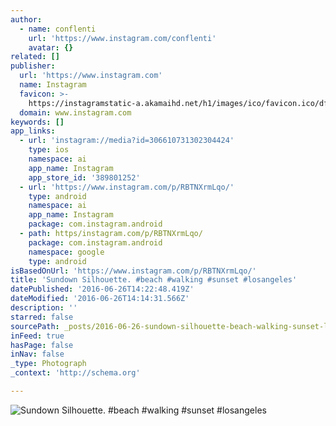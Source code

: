 ```yaml
---
author:
  - name: conflenti
    url: 'https://www.instagram.com/conflenti'
    avatar: {}
related: []
publisher:
  url: 'https://www.instagram.com'
  name: Instagram
  favicon: >-
    https://instagramstatic-a.akamaihd.net/h1/images/ico/favicon.ico/dfa85bb1fd63.ico
  domain: www.instagram.com
keywords: []
app_links:
  - url: 'instagram://media?id=306610731302304424'
    type: ios
    namespace: ai
    app_name: Instagram
    app_store_id: '389801252'
  - url: 'https://www.instagram.com/p/RBTNXrmLqo/'
    type: android
    namespace: ai
    app_name: Instagram
    package: com.instagram.android
  - path: https/instagram.com/p/RBTNXrmLqo/
    package: com.instagram.android
    namespace: google
    type: android
isBasedOnUrl: 'https://www.instagram.com/p/RBTNXrmLqo/'
title: 'Sundown Silhouette. #beach #walking #sunset #losangeles'
datePublished: '2016-06-26T14:22:48.419Z'
dateModified: '2016-06-26T14:14:31.566Z'
description: ''
starred: false
sourcePath: _posts/2016-06-26-sundown-silhouette-beach-walking-sunset-losangeles.md
inFeed: true
hasPage: false
inNav: false
_type: Photograph
_context: 'http://schema.org'

---
```

![Sundown Silhouette. #beach #walking #sunset #losangeles](https://scontent.cdninstagram.com/t51.2885-15/e15/11186829_385285918324017_1945724247_n.jpg?ig_cache_key=MzA2NjEwNzMxMzAyMzA0NDI0.2)